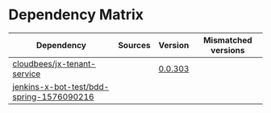 # Dependency Matrix

Dependency | Sources | Version | Mismatched versions
---------- | ------- | ------- | -------------------
[cloudbees/jx-tenant-service](https://github.com/cloudbees/jx-tenant-service) |  | [0.0.303](https://github.com/cloudbees/jx-tenant-service/releases/tag/v0.0.303) | 
[jenkins-x-bot-test/bdd-spring-1576090216](https://github.com/jenkins-x-bot-test/bdd-spring-1576090216.git) |  | []() | 
